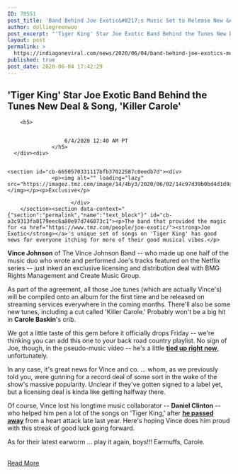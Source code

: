 ```yaml
---
ID: 78551
post_title: 'Band Behind Joe Exotic&#8217;s Music Set to Release New &#8216;Killer Carole&#8217; Song'
author: dolliegreenwoo
post_excerpt: "'Tiger King' Star Joe Exotic Band Behind the Tunes New Deal &amp; Song, 'Killer Carole' 6/4/2020 12:40 AM PT Exclusive The band that provided the magic for Joe Exotic's unique set of songs on 'Tiger King' has good news for everyone itching for more of their good musical vibes. Vince Johnson of The Vince Johnson&hellip;"
layout: post
permalink: >
  https://indiagoneviral.com/news/2020/06/04/band-behind-joe-exotics-music-set-to-release-new-killer-carole-song/78551/dolliegreenwoo/
published: true
post_date: 2020-06-04 17:42:29
---
```

<div>
                    <h2>
                          <span>'Tiger King' Star Joe Exotic</span>
                          <span>Band Behind the Tunes</span>
                          <span>New Deal & Song, 'Killer Carole'</span>
                      </h2>
        
        <h5>
          

                      6/4/2020 12:40 AM PT
                  </h5>
      </div><div>
        
        
    <section id="cb-6650570331117bfb37022587c0eedb7d"><div>
                  <p><img alt="" loading="lazy" src="https://imagez.tmz.com/image/14/4by3/2020/06/02/14c97d39b0bd4d1d9ae4e55913a19159_md.jpg"></img></p><p>Exclusive</p>
                                        
                        </div>
        </section><section data-context="{"section":"permalink","name":"text_block"}" id="cb-a3c9313fa0179eec6a80e97d746073c1"><p>The band that provided the magic for <a href="https://www.tmz.com/people/joe-exotic/"><strong>Joe Exotic</strong></a>'s unique set of songs on 'Tiger King' has good news for everyone itching for more of their good musical vibes.</p>
  </section><section data-context="{"section":"permalink","name":"text_block"}" id="cb-a6b1a83cca8f2e6049c0c00baf31aff7"><p><strong>Vince Johnson</strong> of The Vince Johnson Band -- who made up one half of the music duo who wrote and performed Joe's tracks featured on the Netflix series -- just inked an exclusive licensing and distribution deal with BMG Rights Management and Create Music Group.</p>
  </section><section id="cb-baa8c51298363b6be4bb0e1239b71af4">

  
  

  
  </section><section data-context="{"section":"permalink","name":"text_block"}" id="cb-8cfc417859bf160f88bb054b2aac9837"><p>As part of the agreement, all those Joe tunes (which are actually Vince's) will be compiled onto an album for the first time and be released on streaming services everywhere in the coming months. There'll also be some new tunes, including a cut called 'Killer Carole.' Probably won't be a big hit in <strong>Carole Baskin</strong>'s crib.</p>
  </section><section data-context="{"section":"permalink","name":"text_block"}" id="cb-f151fd71af2458c2984df5bb6ba2f8f8"><p>We got a little taste of this gem before it officially drops Friday -- we're thinking you can add this one to your back road country playlist. No sign of Joe, though, in the pseudo-music video -- he's a little <a href="https://www.tmz.com/2020/04/30/tiger-king-joe-exotic-prison-fort-worth-coronavirus-rate-federal-response/"><strong>tied up right now</strong></a>, unfortunately.</p>
  </section><section id="cb-5f863e4582e32139523ed5321842026d">

  
  

  
  </section><section data-context="{"section":"permalink","name":"text_block"}" id="cb-dfa3ba83e17b420977c82cf009d70247"><p>In any case, it's great news for Vince and co. ... whom, as we previously told you, were gunning for a record deal of some sort in the wake of the show's massive popularity. Unclear if they've gotten signed to a label yet, but a licensing deal is kinda like getting halfway there.</p>
  </section><section data-context="{"section":"permalink","name":"text_block"}" id="cb-149a70f8f741003bb82c2ed7a70d624d"><p>Of course, Vince lost his longtime music collaborator -- <strong>Daniel Clinton</strong> -- who helped him pen a lot of the songs on 'Tiger King,' after <a href="https://www.tmz.com/2020/03/29/joe-exotic-band-tiger-king-song-clinton-johnson-record-deal/"><strong>he passed away</strong></a> from a heart attack late last year. Here's hoping Vince does him proud with this streak of good luck going forward.</p>
  </section><section data-context="{"section":"permalink","name":"text_block"}" id="cb-76c118d3fd20d0dbcc92f82c179c1d5c"><p>As for their latest earworm ... play it again, boys!!! Earmuffs, Carole.</p>
  </section></div><br/><a href="https://www.tmz.com/2020/06/04/vince-johnson-band-joe-exotic-music-tiger-king-killer-carole-song/" class="button purchase" rel="nofollow noopener noreferrer" target="_blank">Read More</a>